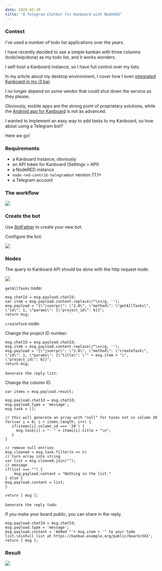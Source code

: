 ```yaml
---
date: 2020-03-20
title: "A Telegram Chatbot for Kanboard with NodeRED"
---
```


### Context

I've used a number of todo list applications over the years.

I have recently decided to use a simple kanban with three columns (todo/wip/done) as my todo list, and it works wonders.

I self-host a Kanboard instance, so I have full control over my lists.

In my article about my desktop environment, I cover how I even [integrated Kanboard in my i3 bar](https://blog.wains.be/2019/2019-12-11-my-linux-desktop-environment/#todo-list).

I no longer depend on some vendor that could shut down the service as they please.

Obviously, mobile apps are the strong point of proprietary solutions, while the [Android app for Kanboard](https://f-droid.org/en/packages/nl.patrickkostjens.kandroid/) is not as advanced.

I wanted to implement an easy way to add tasks to my Kanboard, so how about using a Telegram bot?

Here we go!

### Requirements

- a Kanboard instance, obviously
- an API token for Kanboard (Settings > API)
- a NodeRED instance
- `node-red-contrib-telegrambot` version 7.1.1+
- a Telegram account

### The workflow

![](https://blog.wains.be/images/nodered/workflow.png)

### Create the bot

Use [BotFather](https://core.telegram.org/bots#6-botfather) to create your new bot.

Configure the bot:

![](https://blog.wains.be/images/nodered/bot.png)

### Nodes

The query to Kanboard API should be done with the http request node:

![](https://blog.wains.be/images/nodered/query.png)

`getAllTasks` node:

```
msg.chatId = msg.payload.chatId;
var item = msg.payload.content.replace(/^\s+/g, '');
msg.payload = "{\"jsonrpc\": \"2.0\", \"method\": \"getAllTasks\", \"id\": 1, \"params\": {\"project_id\": 6}}";
return msg;
```

`createTask` node:

Change the project ID number.

```
msg.chatId = msg.payload.chatId;
msg.item = msg.payload.content.replace(/^\s+/g, '');
msg.payload = "{\"jsonrpc\": \"2.0\", \"method\": \"createTask\", \"id\": 1, \"params\": {\"title\": \"" + msg.item + "\", \"project_id\": 6}}";
return msg;
```

`Generate the reply list`:

Change the column ID.

```
var items = msg.payload.result;

msg.payload.chatId = msg.chatId;
msg.payload.type = 'message';
msg.task = [];

// this will generate an array with "null" for tasks not in column 20
for(var i = 0; i < items.length; i++) {
   if(items[i].column_id === '20') {
     msg.task[i] = "- " + items[i].title + "\n";
   }
}

// remove null entries
msg.cleaned = msg.task.filter(n => n)
// turn array into string
var list = msg.cleaned.join("");
// message
if(list === "") {
    msg.payload.content = "Nothing in the list."
} else {
msg.payload.content = list;
}

return [ msg ];
```

`Generate the reply todo`:

If you make your board public, you can share in the reply.

```
msg.payload.chatId = msg.chatId;
msg.payload.type = 'message';
msg.payload.content = 'Added "'+ msg.item + '" to your todo list.\n\nFull list at https://kanban.example.org/public/board/XXX';
return [ msg ];
```

### Result

![](https://blog.wains.be/images/nodered/telegram.png)